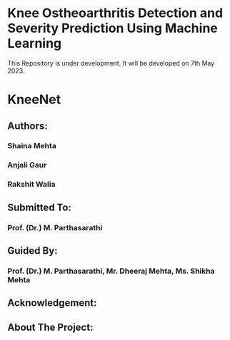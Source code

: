 # Knee Ostheoarthritis Detection and Severity Prediction Using Machine Learning
This Repository is under development. It will be developed on 7th May 2023.
# KneeNet
## Authors:
### Shaina Mehta
### Anjali Gaur
### Rakshit Walia
### 
## Submitted To:
### Prof. (Dr.) M. Parthasarathi
## Guided By:
### Prof. (Dr.) M. Parthasarathi, Mr. Dheeraj Mehta, Ms. Shikha Mehta
## Acknowledgement:
## About The Project:
